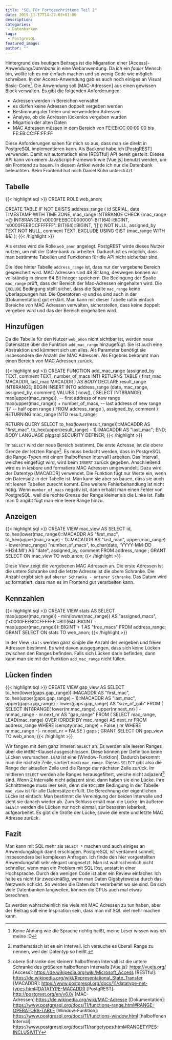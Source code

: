 ```yaml
---
title: "SQL Für Fortgeschrittene Teil 2"
date: 2019-11-17T14:27:03+01:00
description:
categories:
 - Datenbanken
tags:
 - PostgreSQL
featured_image:
author: ""
---
```


Hintergrund des heutigen Beitrags ist die Migaration einer [Access]-Anwendung/*Datenbank* in eine Webanwendung.
Da ich ein *fauler* Mensch bin, wollte ich es mir einfach machen und so wenig Code wie möglich schreiben. In der
Access-Anwendung gab es auch noch einiges an Visual Basic-Code[^1]. Die Anwendung soll [MAC-Adressen] aus einen
gewissen Block verwalten. Es gibt die folgenden Anforderungen:

* Adressen werden in Bereichen verwaltet
* es dürfen keine Adressen doppelt vergeben werden
* Bestimmung der freien und verwendeten Adressen
* Analyse, ob die Adressen lückenlos vergeben wurden
* Migartion der alten Daten
* MAC Adressen müssen in dem Bereich von FE:EB:CC:00:00:00 bis FE:EB:CC:FF:FF:FF

Diese Anforderungen sahen für mich so aus, dass man sie direkt in PostgreSQL implementieren kann. Als Backend habe
ich [PostgREST] verwendet. Damit wir automatisch eine [RESTful] API bereit gestellt. Dieses API kann von einem
JavaScript-Framework wie [Vue.js] benutzt werden, um ein Frontend zu bauen. In diesem Artikel werde ich nur die
Datenbank beleuchten. Beim Frontend hat mich Daniel Kühn unterstützt.

## Tabelle

{{< highlight sql >}}
CREATE ROLE web_anon;

CREATE TABLE IF NOT EXISTS address_range (
  id           SERIAL,
  date         TIMESTAMP WITH TIME ZONE,
  mac_range    INT8RANGE CHECK (mac_range <@ INT8RANGE('x0000FEEBCC000000'::BIT(64)::BIGINT, 'x0000FEEBCCFFFFFF'::BIT(64)::BIGINT, '[]')) NOT NULL,
  assigned_by  TEXT NOT NULL,
  comment      TEXT,
  EXCLUDE USING GIST (mac_range WITH &&)
);
{{< /highlight >}}

Als erstes wird die Rolle `web_anon` angelegt. PostgREST wirde dieses Nutzer nutzen, um mit der Datenbank zu arbeiten. Dadurch ist
es möglich, dass man bestimmte Tabellen und Funktionen für die API nicht sicherbar sind.

Die Idee hinter Tabelle `address_range` ist, dass nur der vergebene Bereich gespeichert wird. MAC Adressen sind 48 Bit lang, deswegen
können wir vollständig in einem 64 Bit Integer speichern. Die Bedingung der Spalte `mac_range` prüft, dass der Bereich der Mac-Adressen
eingehalten wird. Die `EXCLUDE` Bedingung stellt sicher, dass die Spalte `mac_range` keine Überlappungen hat. Die Operatoren `<@` und `&&`
sind auch in der [Dokumentation] gut erklärt. Man kann mit dieser Tabelle raltiv einfach Bereiche von MAC Adressen verwalten, sicherstellen,
dass keine doppelt vergeben wird und das der Bereich eingehalten wird.

## Hinzufügen

Da die Tabelle für den Nutzer `web_anon` nicht sichtbar ist, werden neue Datensätze über die Funktion `add_mac_range` hinzugefügt. Sie
ist auch eine Abstraktion und kümmert sich um alles. Als Parameter benötigt sie insbesondere die Anzahl der MAC Adressen. Als Ergebnis
bekommt man einen Bereich von MAC Adressen zurück.

{{< highlight sql >}}
CREATE FUNCTION  add_mac_range (assigned_by TEXT, comment TEXT, number_of_macs INT)
  RETURNS TABLE (
    first_mac MACADDR, last_mac MACADDR
  )
  AS $BODY$
DECLARE
  result_range INT8RANGE;
BEGIN
  INSERT INTO address_range (date, mac_range, assigned_by, comment)
  VALUES
  (
    now(),
    (
      SELECT
        INT8RANGE(
          max(upper(mac_range)),                  -- first address of new range
          max(upper(mac_range)) + number_of_macs, -- last address of new range
          '[)'                                    -- half open range
        )
      FROM
        address_range
    ),
    assigned_by,
    comment
  )
  RETURNING
    mac_range INTO result_range;
  
  RETURN QUERY
    SELECT
      to_hex(lower(result_range))::MACADDR AS "first_mac",
      to_hex(upper(result_range) - 1)::MACADDR AS "last_mac";
END;
$BODY$
LANGUAGE plpgsql
SECURITY DEFINER;
{{< /highlight >}}

Im `SELECT` wird der neue Bereich bestimmt. Die erste Adresse, ist die obere Grenze der letzten Range[^2]. Es muss bedacht werden,
dass in PostgreSQL die Range-Typen mit einem [halboffenen Intervall] arbeiten. Das Intervall, welches eingefügt wird, wird beim
`INSERT` zurück gegeben. Anschließend wird es in *lesbare* und formatiere MAC Adressen umgewandelt. Dazu wird der Datentyp [MACADDR]
verwendet. Die Funktion fügt nur Werte ein, wenn ein Datensatz in der Tabelle ist. Man kann sie aber so bauen, dass sie auch mit
leeren Tabellen zurecht kommt. Eine weitere Fehlerbehandlung ist nicht nötig. Wenn `number_of_macs` negativ ist, dann erhalät man einen
Fehler von PostgreSQL, weil die rechte Grenze der Range kleiner als die Linke ist. Falls man 0 angibt fügt man eine leere Range hinzu.

## Anzeigen

{{< highlight sql >}}
CREATE VIEW mac_view AS
SELECT
  id,
  to_hex(lower(mac_range))::MACADDR AS "first_mac",
  to_hex(upper(mac_range) - 1)::MACADDR AS "last_mac",
  upper(mac_range) - lower(mac_range) "number_of_macs",
  to_char(date, 'YYYY-MM-DD HH24:MI') AS "date",
  assigned_by,
  comment
FROM
  address_range
;
GRANT SELECT ON mac_view TO web_anon;
{{< /highlight >}}

Diese View zeigt die vergebenen MAC Adressen an. Die erste Adressen ist die untere Schranke und die letzte Adresse ist
die obere Schranke. Die Anzahl ergibt sich auf `oberer Schranke - unterer Schranke`. Das Datum wird so formatiert, dass man
es im Frontend gut verarbeiten kann.

## Kennzahlen

{{< highlight sql >}}
CREATE VIEW stats AS
SELECT
  max(upper(mac_range)) - min(lower(mac_range)) AS "assigned_macs",
  ('x0000FEEBCCFFFFFF'::BIT(64)::BIGINT - max(upper(mac_range)))::BIGINT + 1 AS "free_macs"
FROM
  address_range;
GRANT SELECT ON stats TO web_anon;
{{< /highlight >}}

In der View `stats` werden ganz simple die Anzahl der vergeben und freien Adressen bestimmt. Es wird davon ausgegangen, dass sich
keine Lücken zwischen den Ranges befinden. Falls sich Lücken darin befinden, dann kann man sie mit der Funktion `add_mac_range`
nicht füllen.

## Lücken finden

{{< highlight sql >}}
CREATE VIEW gap_view AS
SELECT
  to_hex(lower(gaps.gap_range))::MACADDR  AS "first_mac",
  to_hex(upper(gaps.gap_range) - 1)::MACADDR AS "last_mac",
  upper(gaps.gap_range) - lower(gaps.gap_range) AS "size_of_gab"
FROM
  (
    SELECT
      INT8RANGE(
        lower(nr.mac_range),
        upper(nr.next_nr)
      ) - nr.mac_range - nr.next_nr AS "gap_range"
    FROM
      (
        SELECT
          mac_range,
          LEAD(mac_range) OVER (ORDER BY mac_range) AS next_nr
        FROM
          address_range
        WHERE
          isempty(mac_range) = False
      ) nr
    WHERE
      nr.mac_range -|- nr.next_nr = FALSE
  ) gaps
;
GRANT SELECT ON gap_view TO web_anon;
{{< /highlight >}}

Wir fangen mit dem ganz inneren `SELECT` an. Es werden alle leeren Ranges über die `WHERE`-Klausel ausgeschlossen. Diese können per Definition
keine Lücken verursachen. `LEAD` ist eine [Window-Funktion]. Dadurch bekommt man die nächste Zeile, sortiert nach `mac_range`. Dieses `SELECT`
gibt also die Range der aktuellen Zeile und die Range der nächsten Zeile zurück. Im mittleren `SELECT` werden alle Ranges herausgefiltert, welche
nicht adjazent[^3] sind. Wenn 2 Intervalle nicht adjazent sind, dann haben sie eine Lücke. Ihre Schnittmenge muss leer sein, denn die `EXCLUDE`
Bedingung in der Tabelle `mac_view` ist für alle Datensätze erfüllt. Die Berechnung der eigentlichen Lücke ist einfach: Man bestimmt die Vereinigung
der beiden Intervalle und zieht sie danach wieder ab. Zum Schluss erhält man die Lücke. Im äußeren `SELECT` werden die Lücken nur noch einmal,
zur besseren lebarkeit, aufgearbeitet. Es gibt die Größe der Lücke, sowie die erste und letzte MAC Adresse zurück.

## Fazit

Man kann mit SQL mehr als `SELECT *` machen und auch einiges an Anwendungslogik damit erschlagen. PostgreSQL ist verdammt schnell, insbesondere bei
komplexen Anfragen. Ich finde den hier vorgestellten Anwendungsfall sehr elegant umgesetzt. Man ist wahrscheinlich nicht schneller, wenn man ein
Problem mit SQL löst, anstatt in einer Hochsprache. Durch den wenigen Code ist aber ein Review einfacher.
Ich halte es nicht für zweckmäßig, wenn man Daten Gigabyteweise durch das Netzwerk schickt. So werden die Daten dort verarbeitet wo sie sind. Da
sich viele Datenbanken langweilen, können die CPUs auch mal etwas berechnen.

Es werden wahrscheinlich nie viele mit MAC Adressen zu tun haben, aber der Beitrag soll eine Inspiration sein, dass man mit SQL viel mehr machen
kann.

[^1]: Keine Ahnung wie die Sprache richtig heißt, meine Leser wissen was ich meine :D
[^2]: mathematisch ist es ein Intervall. Ich versuche es überall Range zu nennen, weil der Datentyp so heißt.
[^3]: obere Schranke des kleinern halboffenen Intervall ist die untere Schranke des größeren halboffenen Intervalls
[Vue.js]: https://vuejs.org/
[Access]: https://de.wikipedia.org/wiki/Microsoft_Access
[RESTful]: https://de.wikipedia.org/wiki/Representational_State_Transfer
[MACADDR]: https://www.postgresql.org/docs/11/datatype-net-types.html#DATATYPE-MACADDR
[PostgREST]: http://postgrest.org/en/v6.0/
[MAC-Adressen]:https://de.wikipedia.org/wiki/MAC-Adresse
[Dokumentation]: https://www.postgresql.org/docs/11/functions-range.html#RANGE-OPERATORS-TABLE
[Window-Funktion]: https://www.postgresql.org/docs/11/functions-window.html
[halboffenen Interval]: https://www.postgresql.org/docs/11/rangetypes.html#RANGETYPES-INCLUSIVITY
